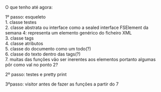 O que tenho até agora:

1º passo: esqueleto
	<br />1. classe testes
	<br />2. classe abstrata ou interface como a sealed interface FSElement da semana 4: representa um elemento genérico do ficheiro XML
	<br />3. classe tags
	<br />4. classe atributos
	<br />5. classe do documento como um todo(?) 
	<br />6. classe do texto dentro das tags(?)
	<br />7. muitas das funções vão ser inerentes aos elementos portanto algumas pôr como val no ponto 2?

2º passo: testes e pretty print

3ºpasso: visitor antes de fazer as funções a partir do 7
